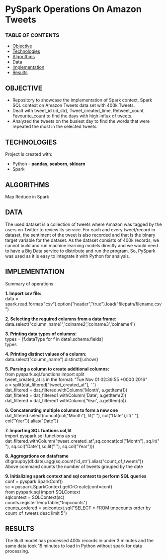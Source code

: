 # PySpark Operations On Amazon Tweets  

### TABLE OF CONTENTS
* [Objective](#objective)
* [Technologies](#technologies)
* [Algorithms](#algorithms)
* [Data](#data)
* [Implementation](#implementation)
* [Results](#results)

## OBJECTIVE 
* Repository to showcase the implementation of Spark context, Spark SQL context on Amazon Tweets data set with 400k Tweets. 
* Dealt with tweet_id (id_str), Tweet_created_time, Retweet_count, Favourite_count to find the days with high influx of tweets.  
* Analyzed the tweets on the busiest day to find the words that were repeated the most in the selected tweets.

## TECHNOLOGIES
Project is created with: 
* Python - **pandas, seaborn, sklearn**
* Spark

## ALGORITHMS
Map Reduce in Spark

## DATA
The used dataset is a collection of tweets where Amazon was tagged by the users on Twitter to review its service. For each and every tweet/record in dataset, the sentiment of the tweet is also recorded and that is the binary target variable for the dataset. As the dataset consists of 400k records, we cannot build and run machine learning models directly and we would need to have a Big Data service to distribute and run the program. So, PySpark was used as it is easy to integrate it with Python for analysis.

## IMPLEMENTATION
Summary of operations:  

**1. Import csv file:**  
data = spark.read.format("csv").option("header","true").load("filepath/filename.csv")  

**2. Selecting the required columns from a data frame:**  
data.select("column_name1",'colname2','colname3','colname4')  

**3. Printing data types of columns:**  
types = [f.dataType for f in data1.schema.fields]  
types  

**4. Printing distinct values of a column:**  
data.select("column_name").distinct().show()  

**5. Parsing a column to create additional columns:**  
from pyspark.sql.functions import split  
tweet_created_at is in the format: "Tue Nov 01 02:39:55 +0000 2016"  
a = split(dat_filtered["tweet_created_at"], ' ')  
dat_filtered = dat_filtered.withColumn('Month', a.getItem(1))  
dat_filtered = dat_filtered1.withColumn('Date', a.getItem(2))  
dat_filtered = dat_filtered1.withColumn('Year', a.getItem(5))  

**6. Concatenating multiple columns to form a new one**  
dat_filtered.select(concat(col("Month"), lit(" "), col("Date"),lit(" "), col("Year")).alias("Date"))  

**7. Importing SQL funtions col,lit**  
import pyspark.sql.functions as sq 
dat_filtered.withColumn("tweet_created_at",sq.concat(col("Month"), sq.lit(" "), sq.col("Date"),sq.lit(" "), sq.col("Year")))

**8. Aggregations on dataframe**  
df.groupby(df.date).agg(sq.count('id_str').alias("count_of_tweets"))  
Above command counts the number of tweets grouped by the date  

**9. Initializing spark context and sql context to perform SQL queries**  
conf = pyspark.SparkConf()  
sc = pyspark.SparkContext.getOrCreate(conf=conf)  
from pyspark.sql import SQLContext  
sqlcontext = SQLContext(sc)  
counts.registerTempTable("tmpcounts")  
counts_ordered = sqlcontext.sql("SELECT * FROM tmpcounts order by count_of_tweets desc limit 5")  

## RESULTS
The Built model has processed 400k records in under 3 minutes and the same data took 15 minutes to load in Python without spark for data processing.


